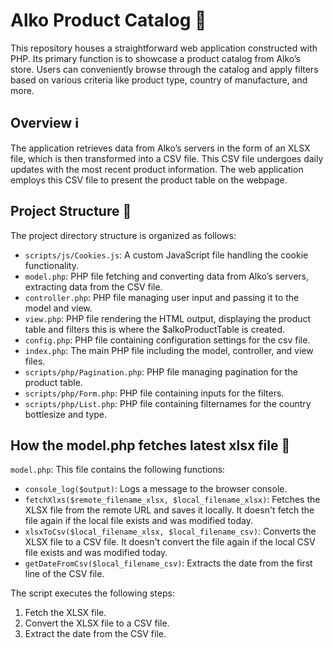 # Alko Product Catalog 🍷

This repository houses a straightforward web application constructed with PHP. Its primary function is to showcase a product catalog from Alko’s store. Users can conveniently browse through the catalog and apply filters based on various criteria like product type, country of manufacture, and more.

## Overview ℹ️

The application retrieves data from Alko’s servers in the form of an XLSX file, which is then transformed into a CSV file. This CSV file undergoes daily updates with the most recent product information. The web application employs this CSV file to present the product table on the webpage.

## Project Structure 📂

The project directory structure is organized as follows:

- `scripts/js/Cookies.js`: A custom JavaScript file handling the cookie functionality.
- `model.php`: PHP file fetching and converting data from Alko’s servers, extracting data from the CSV file.
- `controller.php`: PHP file managing user input and passing it to the model and view.
- `view.php`: PHP file rendering the HTML output, displaying the product table and filters this is where the $alkoProductTable is created.
- `config.php`: PHP file containing configuration settings for the csv file.
- `index.php`: The main PHP file including the model, controller, and view files.
- `scripts/php/Pagination.php`: PHP file managing pagination for the product table.
- `scripts/php/Form.php`: PHP file containing inputs for the filters.
- `scripts/php/List.php`: PHP file containing filternames for the country bottlesize and type.

## How the model.php fetches latest xlsx file  📝

`model.php`: This file contains the following functions:
- `console_log($output)`: Logs a message to the browser console.
- `fetchXlxs($remote_filename_xlsx, $local_filename_xlsx)`: Fetches the XLSX file from the remote URL and saves it locally. It doesn't fetch the file again if the local file exists and was modified today.
- `xlsxToCsv($local_filename_xlsx, $local_filename_csv)`: Converts the XLSX file to a CSV file. It doesn't convert the file again if the local CSV file exists and was modified today.
- `getDateFromCsv($local_filename_csv)`: Extracts the date from the first line of the CSV file.

The script executes the following steps:
1. Fetch the XLSX file.
2. Convert the XLSX file to a CSV file.
3. Extract the date from the CSV file.
